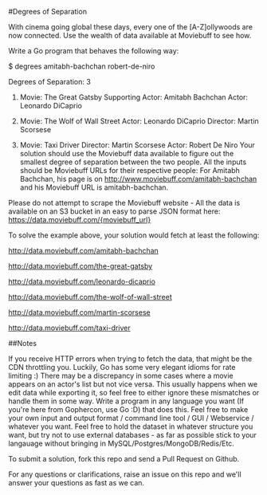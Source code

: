 #Degrees of Separation

With cinema going global these days, every one of the [A-Z]ollywoods are now connected. Use the wealth of data available at Moviebuff to see how.

Write a Go program that behaves the following way:

$ degrees amitabh-bachchan robert-de-niro

Degrees of Separation: 3

1. Movie: The Great Gatsby
Supporting Actor: Amitabh Bachchan
Actor: Leonardo DiCaprio

2. Movie: The Wolf of Wall Street
Actor: Leonardo DiCaprio
Director: Martin Scorsese

3. Movie: Taxi Driver
Director: Martin Scorsese
Actor: Robert De Niro
Your solution should use the Moviebuff data available to figure out the smallest degree of separation between the two people. All the inputs should be Moviebuff URLs for their respective people: For Amitabh Bachchan, his page is on http://www.moviebuff.com/amitabh-bachchan and his Moviebuff URL is amitabh-bachchan.

Please do not attempt to scrape the Moviebuff website - All the data is available on an S3 bucket in an easy to parse JSON format here: https://data.moviebuff.com/{moviebuff_url}

To solve the example above, your solution would fetch at least the following:

http://data.moviebuff.com/amitabh-bachchan

http://data.moviebuff.com/the-great-gatsby

http://data.moviebuff.com/leonardo-dicaprio

http://data.moviebuff.com/the-wolf-of-wall-street

http://data.moviebuff.com/martin-scorsese

http://data.moviebuff.com/taxi-driver

##Notes

If you receive HTTP errors when trying to fetch the data, that might be the CDN throttling you. Luckily, Go has some very elegant idioms for rate limiting :)
There may be a discrepancy in some cases where a movie appears on an actor's list but not vice versa. This usually happens when we edit data while exporting it, so feel free to either ignore these mismatches or handle them in some way.
Write a program in any language you want (If you're here from Gophercon, use Go :D) that does this. Feel free to make your own input and output format / command line tool / GUI / Webservice / whatever you want. Feel free to hold the dataset in whatever structure you want, but try not to use external databases - as far as possible stick to your langauage without bringing in MySQL/Postgres/MongoDB/Redis/Etc.

To submit a solution, fork this repo and send a Pull Request on Github.

For any questions or clarifications, raise an issue on this repo and we'll answer your questions as fast as we can.